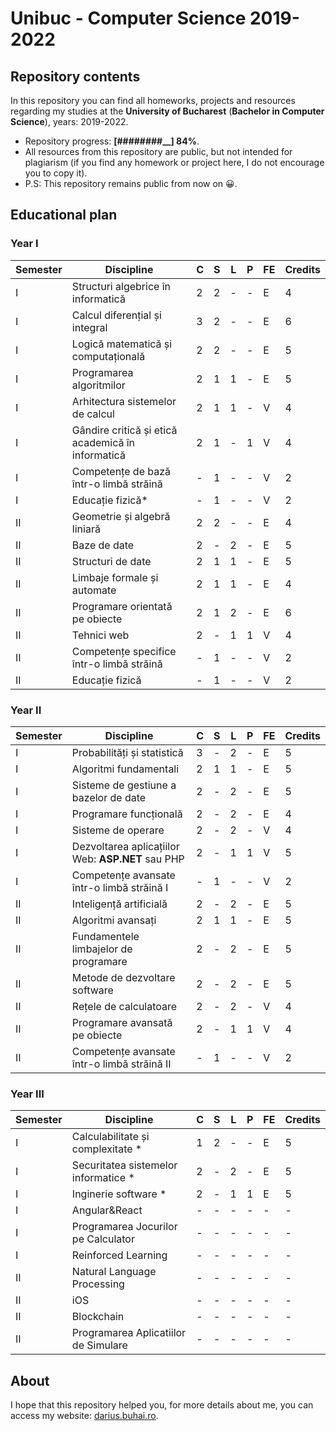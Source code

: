 # Unibuc - Computer Science 2019-2022
## Repository contents

In this repository you can find all homeworks, projects and resources regarding my studies at the **University of Bucharest** (**Bachelor in Computer Science**), years: 2019-2022.

 - Repository progress: **[########__] 84%**.
 - All resources from this repository are public, but not intended for plagiarism (if you find any homework or project here, I do not encourage you to copy it).
 - P.S: This repository remains public from now on 😀.

## Educational plan
### Year I
| Semester | Discipline                                       | C | S | L | P | FE | Credits |
|----------|--------------------------------------------------|---|---|---|---|----|---------|
| I        | Structuri algebrice în informatică               | 2 | 2 | - | - | E  | 4       |
| I        | Calcul diferențial și integral                   | 3 | 2 | - | - | E  | 6       |
| I        | Logică matematică și computațională              | 2 | 2 | - | - | E  | 5       |
| I        | Programarea algoritmilor                         | 2 | 1 | 1 | - | E  | 5       |
| I        | Arhitectura sistemelor de calcul                 | 2 | 1 | 1 | - | V  | 4       |
| I        | Gândire critică și etică academică în informatică| 2 | 1 | - | 1 | V  | 4       |
| I        | Competențe de bază într-o limbă străină          | - | 1 | - | - | V  | 2       |
| I        | Educație fizică*                                 | - | 1 | - | - | V  | 2       |
| II       | Geometrie și algebră liniară                     | 2 | 2 | - | - | E  | 4       |
| II       | Baze de date                                     | 2 | - | 2 | - | E  | 5       |
| II       | Structuri de date                                | 2 | 1 | 1 | - | E  | 5       |
| II       | Limbaje formale și automate                      | 2 | 1 | 1 | - | E  | 4       |
| II       | Programare orientată pe obiecte                  | 2 | 1 | 2 | - | E  | 6       |
| II       | Tehnici web                                      | 2 | - | 1 | 1 | V  | 4       |
| II       | Competențe specifice într-o limbă străină        | - | 1 | - | - | V  | 2       |
| II       | Educație fizică                                  | - | 1 | - | - | V  | 2       |

### Year II
| Semester | Discipline                                       | C | S | L | P | FE | Credits |
|----------|--------------------------------------------------|---|---|---|---|----|---------|
| I        | Probabilități și statistică                      | 3 | - | 2 | - | E  | 5       |
| I        | Algoritmi fundamentali                           | 2 | 1 | 1 | - | E  | 5       |
| I        | Sisteme de gestiune a bazelor de date            | 2 | - | 2 | - | E  | 5       |
| I        | Programare funcțională                           | 2 | - | 2 | - | E  | 4       |
| I        | Sisteme de operare                               | 2 | - | 2 | - | V  | 4       |
| I        | Dezvoltarea aplicațiilor Web: **ASP.NET** sau PHP| 2 | - | 1 | 1 | V  | 5       |
| I        | Competențe avansate într-o limbă străină I       | - | 1 | - | - | V  | 2       |
| II       | Inteligență artificială                          | 2 | - | 2 | - | E  | 5       |
| II       | Algoritmi avansați                               | 2 | 1 | 1 | - | E  | 5       |
| II       | Fundamentele limbajelor de programare            | 2 | - | 2 | - | E  | 5       |
| II       | Metode de dezvoltare software                    | 2 | - | 2 | - | E  | 5       |
| II       | Rețele de calculatoare                           | 2 | - | 2 | - | V  | 4       |
| II       | Programare avansată pe obiecte                   | 2 | - | 1 | 1 | V  | 4       |
| II       | Competențe avansate într-o limbă străină II      | - | 1 | - | - | V  | 2       |

### Year III
| Semester | Discipline                                       | C | S | L | P | FE | Credits |
|----------|--------------------------------------------------|---|---|---|---|----|---------|
| I        | Calculabilitate și complexitate *                | 1 | 2 | - | - | E  | 5       |
| I        | Securitatea sistemelor informatice *             | 2 | - | 2 | - | E  | 5       |
| I        | Inginerie software *                             | 2 | - | 1 | 1 | E  | 5       |
| I        | Angular&React                                    | - | - | - | - | -  | -       |
| I        | Programarea Jocurilor pe Calculator              | - | - | - | - | -  | -       |
| I        | Reinforced Learning                              | - | - | - | - | -  | -       |
| II       | Natural Language Processing                      | - | - | - | - | -  | -       |
| II       | iOS                                              | - | - | - | - | -  | -       |
| II       | Blockchain                                       | - | - | - | - | -  | -       |
| II       | Programarea Aplicatiilor de Simulare             | - | - | - | - | -  | -       |

## About

I hope that this repository helped you, for more details about me, you can access my website: [darius.buhai.ro](https://darius.buhai.ro).


